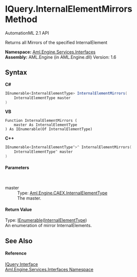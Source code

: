 # IQuery.InternalElementMirrors Method 
AutomationML 2.1 API 

Returns all Mirrors of the specified InternalElement

**Namespace:**&nbsp;<a href="N_Aml_Engine_Services_Interfaces">Aml.Engine.Services.Interfaces</a><br />**Assembly:**&nbsp;AML.Engine (in AML.Engine.dll) Version: 1.6

## Syntax

**C#**<br />
``` C#
IEnumerable<InternalElementType> InternalElementMirrors(
	InternalElementType master
)
```

**VB**<br />
``` VB
Function InternalElementMirrors ( 
	master As InternalElementType
) As IEnumerable(Of InternalElementType)
```

**C++**<br />
``` C++
IEnumerable<InternalElementType^>^ InternalElementMirrors(
	InternalElementType^ master
)
```


#### Parameters
&nbsp;<dl><dt>master</dt><dd>Type: <a href="T_Aml_Engine_CAEX_InternalElementType">Aml.Engine.CAEX.InternalElementType</a><br />The master.</dd></dl>

#### Return Value
Type: <a href="https://docs.microsoft.com/dotnet/api/system.collections.generic.ienumerable-1" target="_parent" rel="noopener noreferrer">IEnumerable</a>(<a href="T_Aml_Engine_CAEX_InternalElementType">InternalElementType</a>)<br />An enumeration of mirror InternalElements.

## See Also


#### Reference
<a href="T_Aml_Engine_Services_Interfaces_IQuery">IQuery Interface</a><br /><a href="N_Aml_Engine_Services_Interfaces">Aml.Engine.Services.Interfaces Namespace</a><br />